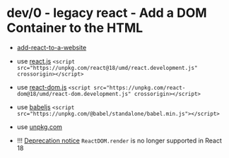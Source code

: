 # dev/0 - legacy react - Add a DOM Container to the HTML


- [add-react-to-a-website](https://legacy.reactjs.org/docs/add-react-to-a-website.html)
- use [react.js](https://unpkg.com/react@18/umd/react.development.js) `<script src="https://unpkg.com/react@18/umd/react.development.js" crossorigin></script>`
- use [react-dom.js](https://unpkg.com/react-dom@18/umd/react-dom.development.js) `<script src="https://unpkg.com/react-dom@18/umd/react-dom.development.js" crossorigin></script>`
- use [babeljs](https://babeljs.io/docs/babel-standalone#installation)
`<script src="https://unpkg.com/@babel/standalone/babel.min.js"></script>`
- use [unpkg.com](https://unpkg.com/)

- !!! [Deprecation notice](https://stackoverflow.com/a/71668419) `ReactDOM.render` is no longer supported in React 18